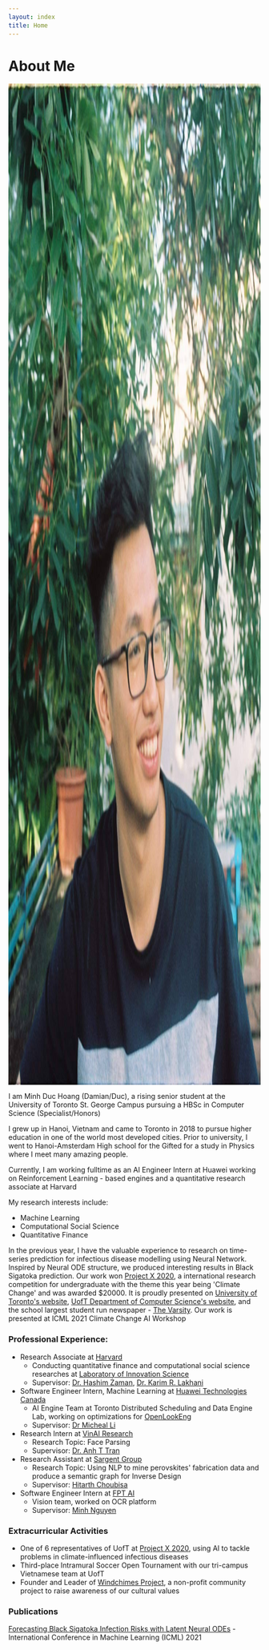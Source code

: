 ```yaml
---
layout: index
title: Home
---
```

# About Me 
<img alt="A picture of me" src="./profile.jpg" style="height: 50vh; display: block; margin: 1em auto;">
I am Minh Duc Hoang (Damian/Duc), a rising senior student at the University of Toronto St. George Campus pursuing a HBSc in Computer Science (Specialist/Honors) <br/> 

I grew up in Hanoi, Vietnam and came to Toronto in 2018 to pursue higher education in one of the world most developed cities. Prior to university, I went to Hanoi-Amsterdam High school for the Gifted for a study in Physics where I meet many amazing people.

Currently, I am working fulltime as an AI Engineer Intern at Huawei working on Reinforcement Learning - based engines and a quantitative research associate at Harvard

My research interests include: 
+ Machine Learning 
+ Computational Social Science
+ Quantitative Finance

In the previous year, I have the valuable experience to research on time-series prediction for infectious disease modelling using Neural Network. Inspired by Neural ODE structure, we produced interesting results in Black Sigatoka prediction. Our work won [Project X 2020](https://www.projectx2020.com/), a international research competition for undergraduate with the theme this year being 'Climate Change' and was awarded $20000. It is proudly presented on [University of Toronto's website](https://www.utoronto.ca/news/prize-winning-u-t-student-team-uses-ai-beat-banana-blight), [UofT Department of Computer Science's website](https://web.cs.toronto.edu/news-events/news/how-to-beat-banana-blight-prize-winning-u-of-t-student-team-turns-to-novel-neural-network), and the school largest student run newspaper - [The Varsity](https://thevarsity.ca/2021/01/31/u-of-t-ai-conference-highlights-use-of-machine-learning-to-address-the-climate-crisis/?fbclid=IwAR1SEmYQSDbnNUrBu8yMl_rB-3I5QrvJ0uf3Yrs3UuzDxHq0wMNTkIPask0). Our work is presented at ICML 2021 Climate Change AI Workshop



### Professional Experience:

+ Research Associate at [Harvard](https://www.harvard.edu/)
	-  Conducting quantitative finance and computational social science researches at [Laboratory of Innovation Science](https://lish.harvard.edu/)
	-  Supervisor: [Dr. Hashim Zaman](https://lish.harvard.edu/people/hashim-zaman), [Dr. Karim R. Lakhani](https://www.hbs.edu/faculty/Pages/profile.aspx?facId=240491) 
+ Software Engineer Intern, Machine Learning at [Huawei Technologies Canada](https://www.huawei.com/)
	- AI Engine Team at Toronto Distributed Scheduling and Data Engine Lab, working on optimizations for [OpenLookEng](https://openlookeng.io/docs/docs/overview.html)
	- Supervisor: [Dr Micheal Li](https://ca.linkedin.com/in/michael-l-72519124)
+ Research Intern at [VinAI Research](https://www.vinai.io/)
	- Research Topic: Face Parsing
	- Supervisor: [Dr. Anh T Tran](https://sites.google.com/site/anhttranusc/)
+ Research Assistant at [Sargent Group](https://light.utoronto.ca/)
	- Research Topic: Using NLP to mine perovskites' fabrication data and produce a semantic graph for Inverse Design
	- Supervisor: [Hitarth Choubisa](https://www.linkedin.com/in/choubisa/)
+ Software Engineer Intern at [FPT AI](https://fpt.ai/)
	- Vision team, worked on OCR platform
	- Supervisor: [Minh Nguyen](https://www.linkedin.com/in/minhnd3796/)

### Extracurricular Activities
+ One of 6 representatives of UofT at [Project X 2020](https://www.projectx2020.com/), using AI to tackle problems in climate-influenced infectious diseases
+ Third-place Intramural Soccer Open Tournament with our tri-campus Vietnamese team at UofT
+ Founder and Leader of [Windchimes Project](https://www.facebook.com/windchimesproject/), a non-profit community project to raise awareness of our cultural values

### Publications
[Forecasting Black Sigatoka Infection Risks with Latent Neural ODEs](https://arxiv.org/abs/2012.00752) - International Conference in Machine Learning (ICML) 2021

